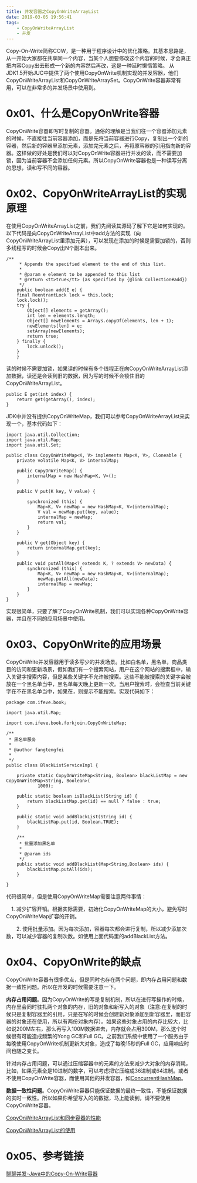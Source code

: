 ```yaml
---
title: 并发容器之CopyOnWriteArrayList
date: 2019-03-05 19:56:41
tags:
	- CopyOnWriteArrayList
	- 并发
---
```

Copy-On-Write简称COW，是一种用于程序设计中的优化策略。其基本思路是，从一开始大家都在共享同一个内容，当某个人想要修改这个内容的时候，才会真正把内容Copy出去形成一个新的内容然后再改，这是一种延时懒惰策略。 从JDK1.5开始JUC中提供了两个使用CopyOnWrite机制实现的并发容器，他们CopyOnWriteArrayList和CopyOnWriteArraySet。CopyOnWrite容器非常有用，可以在非常多的并发场景中使用到。 <!-- more -->

# 0x01、什么是CopyOnWrite容器

CopyOnWrite容器即写时复制的容器。通俗的理解是当我们往一个容器添加元素的时候，不直接往当前容器添加，而是先将当前容器进行Copy，复制出一个新的容器，然后新的容器里添加元素，添加完元素之后，再将原容器的引用指向新的容器。这样做的好处是我们可以对CopyOnWrite容器进行并发的读，而不需要加锁，因为当前容器不会添加任何元素。所以CopyOnWrite容器也是一种读写分离的思想，读和写不同的容器。 

# 0x02、CopyOnWriteArrayList的实现原理

在使用CopyOnWriteArrayList之前，我们先阅读其源码了解下它是如何实现的。以下代码是向CopyOnWriteArrayList中add方法的实现（向CopyOnWriteArrayList里添加元素），可以发现在添加的时候是需要加锁的，否则多线程写的时候会Copy出N个副本出来。 

```
/**
     * Appends the specified element to the end of this list.
     *
     * @param e element to be appended to this list
     * @return <tt>true</tt> (as specified by {@link Collection#add})
     */
    public boolean add(E e) {
    final ReentrantLock lock = this.lock;
    lock.lock();
    try {
        Object[] elements = getArray();
        int len = elements.length;
        Object[] newElements = Arrays.copyOf(elements, len + 1);
        newElements[len] = e;
        setArray(newElements);
        return true;
    } finally {
        lock.unlock();
    }
    }
```

读的时候不需要加锁，如果读的时候有多个线程正在向CopyOnWriteArrayList添加数据，读还是会读到旧的数据，因为写的时候不会锁住旧的CopyOnWriteArrayList。 

```
public E get(int index) {
    return get(getArray(), index);
}
```

JDK中并没有提供CopyOnWriteMap，我们可以参考CopyOnWriteArrayList来实现一个，基本代码如下： 

```
import java.util.Collection;
import java.util.Map;
import java.util.Set;
 
public class CopyOnWriteMap<K, V> implements Map<K, V>, Cloneable {
    private volatile Map<K, V> internalMap;
 
    public CopyOnWriteMap() {
        internalMap = new HashMap<K, V>();
    }
 
    public V put(K key, V value) {
 
        synchronized (this) {
            Map<K, V> newMap = new HashMap<K, V>(internalMap);
            V val = newMap.put(key, value);
            internalMap = newMap;
            return val;
        }
    }
 
    public V get(Object key) {
        return internalMap.get(key);
    }
 
    public void putAll(Map<? extends K, ? extends V> newData) {
        synchronized (this) {
            Map<K, V> newMap = new HashMap<K, V>(internalMap);
            newMap.putAll(newData);
            internalMap = newMap;
        }
    }
}
```

实现很简单，只要了解了CopyOnWrite机制，我们可以实现各种CopyOnWrite容器，并且在不同的应用场景中使用。

# 0x03、CopyOnWrite的应用场景

CopyOnWrite并发容器用于读多写少的并发场景。比如白名单，黑名单，商品类目的访问和更新场景，假如我们有一个搜索网站，用户在这个网站的搜索框中，输入关键字搜索内容，但是某些关键字不允许被搜索。这些不能被搜索的关键字会被放在一个黑名单当中，黑名单每天晚上更新一次。当用户搜索时，会检查当前关键字在不在黑名单当中，如果在，则提示不能搜索。实现代码如下： 

```
package com.ifeve.book;
 
import java.util.Map;
 
import com.ifeve.book.forkjoin.CopyOnWriteMap;
 
/**
 * 黑名单服务
 *
 * @author fangtengfei
 *
 */
public class BlackListServiceImpl {
 
    private static CopyOnWriteMap<String, Boolean> blackListMap = new CopyOnWriteMap<String, Boolean>(
            1000);
 
    public static boolean isBlackList(String id) {
        return blackListMap.get(id) == null ? false : true;
    }
 
    public static void addBlackList(String id) {
        blackListMap.put(id, Boolean.TRUE);
    }
 
    /**
     * 批量添加黑名单
     *
     * @param ids
     */
    public static void addBlackList(Map<String,Boolean> ids) {
        blackListMap.putAll(ids);
    }
 
}
```

代码很简单，但是使用CopyOnWriteMap需要注意两件事情：

　1. 减少扩容开销。根据实际需要，初始化CopyOnWriteMap的大小，避免写时CopyOnWriteMap扩容的开销。

　　2. 使用批量添加。因为每次添加，容器每次都会进行复制，所以减少添加次数，可以减少容器的复制次数。如使用上面代码里的addBlackList方法。

# 0x04、CopyOnWrite的缺点

CopyOnWrite容器有很多优点，但是同时也存在两个问题，即内存占用问题和数据一致性问题。所以在开发的时候需要注意一下。

**内存占用问题**。因为CopyOnWrite的写是复制机制，所以在进行写操作的时候，内存里会同时驻扎两个对象的内存，旧的对象和新写入的对象（注意:在复制的时候只是复制容器里的引用，只是在写的时候会创建新对象添加到新容器里，而旧容器的对象还在使用，所以有两份对象内存）。如果这些对象占用的内存比较大，比如说200M左右，那么再写入100M数据进去，内存就会占用300M，那么这个时候很有可能造成频繁的Yong GC和Full GC。之前我们系统中使用了一个服务由于每晚使用CopyOnWrite机制更新大对象，造成了每晚15秒的Full GC，应用响应时间也随之变长。

针对内存占用问题，可以通过压缩容器中的元素的方法来减少大对象的内存消耗，比如，如果元素全是10进制的数字，可以考虑把它压缩成36进制或64进制。或者不使用CopyOnWrite容器，而使用其他的并发容器，如[ConcurrentHashMap](http://ifeve.com/concurrenthashmap/)。

**数据一致性问题**。CopyOnWrite容器只能保证数据的最终一致性，不能保证数据的实时一致性。所以如果你希望写入的的数据，马上能读到，请不要使用CopyOnWrite容器。

[CopyOnWriteArrayList和同步容器的性能 ](http://blog.csdn.net/wind5shy/article/details/5396887 )

[CopyOnWriteArrayList的使用](http://blog.csdn.net/imzoer/article/details/9751591 )

# 0x05、参考链接

[聊聊并发-Java中的Copy-On-Write容器 ](http://ifeve.com/java-copy-on-write/)
